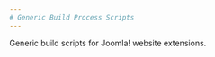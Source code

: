 ```yaml
--- 
# Generic Build Process Scripts
--- 		
```

Generic build scripts for Joomla! website extensions.<br/>
<br/>
